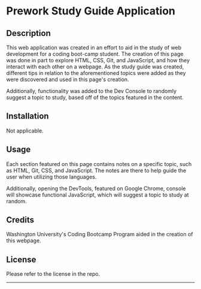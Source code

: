 # Prework Study Guide Application

## Description

This web application was created in an effort to aid in the study of web development for a coding boot-camp student. The creation of this page was done in part to explore HTML, CSS, Git, and JavaScript, and how they interact with each other on a webpage. As the study guide was created, different tips in relation to the aforementioned topics were added as they were discovered and used in this page's creation.

Additionally, functionality was added to the Dev Console to randomly suggest a topic to study, based off of the topics featured in the content.

## Installation

Not applicable.

## Usage

Each section featured on this page contains notes on a specific topic, such as HTML, Git, CSS, and JavaScript. The notes are there to help guide the user when utilizing those languages. 

Additionally, opening the DevTools, featured on Google Chrome, console will showcase functional JavaScript, which will suggest a topic to study at random.

## Credits

Washington University's Coding Bootcamp Program aided in the creation of this webpage.

## License

Please refer to the license in the repo.

---
